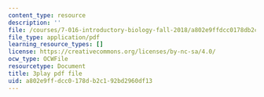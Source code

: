 ```yaml
---
content_type: resource
description: ''
file: /courses/7-016-introductory-biology-fall-2018/a802e9ffdcc0178db2c192bd2960df13_E8BihX2hGss.pdf
file_type: application/pdf
learning_resource_types: []
license: https://creativecommons.org/licenses/by-nc-sa/4.0/
ocw_type: OCWFile
resourcetype: Document
title: 3play pdf file
uid: a802e9ff-dcc0-178d-b2c1-92bd2960df13
---
```

